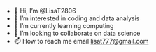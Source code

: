 - 👋 Hi, I’m @LisaT2806
- 👀 I’m interested in coding and data analysis
- 🌱 I’m currently learning computing
- 💞️ I’m looking to collaborate on data science
- 📫 How to reach me email lisat777@gmail.com

<!---
LisaT2806/LisaT2806 is a ✨ special ✨ repository because its `README.md` (this file) appears on your GitHub profile.
You can click the Preview link to take a look at your changes.
--->
